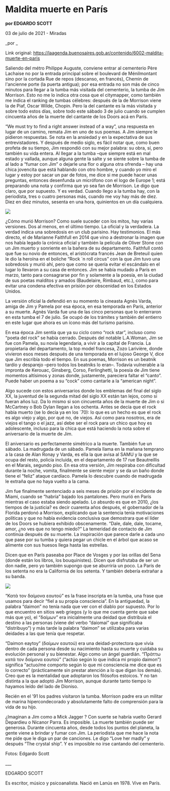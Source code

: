 # Maldita muerte en París

**por EDGARDO SCOTT**

03 de julio de 2021 - Miradas

_por _

Link original: https://laagenda.buenosaires.gob.ar/contenido/6002-maldita-muerte-en-paris



Saliendo del métro Philippe Auguste, conviene entrar al cementerio Père Lachaise no por la entrada principal sobre el boulevard de Ménilmontant sino por la cortada Rue de repos (descanso, en francés), Chemin de l'ancienne porte (la puerta antigua); por esa entrada no son más de cinco minutos para llegar a la tumba más visitada del cementerio, la tumba de Jim Morrison. Esto no me lo indica otra cosa que el citymapper, como también me indica el ranking de tumbas célebres: después de la de Morrison viene la de Piaf, Oscar Wilde, Chopin. Pero la del cantante es la más visitada y sobre todo estos días, sobre todo este sábado 3 de julio cuando se cumplen cincuenta años de la muerte del cantante de los Doors acá en París.




“We must try to find a right answer instead of a way”, una respuesta en lugar de un camino, remata Jim en uno de sus poemas. A Jim siempre le pidieron respuestas. Se nota en la ansiedad y en la expectativa de sus entrevistadores. Y después de medio siglo, es fácil notar que, como buen profeta de su tiempo, Jim respondió con su mejor palabra: su obra, sí, pero también su vida entera. Al llegar a la tumba –que siempre está en mal estado y vallada, aunque alguna gente la salte y se siente sobre la tumba de al lado a “fumar con Jim” o dejarle una flor o alguna otra ofrenda – hay una chica jovencita que está hablando con otro hombre, y cuando yo miro el lugar y estoy por sacar un par de fotos, me dice si me puede hacer unas preguntas, entonces desenfunda un micrófono con el logo de Europe 1; está preparando una nota y confirma que yo sea fan de Morrison. Le digo que claro, que por supuesto. Y es verdad. Cuando llego a la tumba hay, con la periodista, tres o cuatro personas más, cuando me voy hay más de diez. Diez en diez minutos, sesenta en una hora, quinientos en un día cualquiera.




![](https://cdn.feater.me/files/images/54295/dc60e8a7-5df3-4826-9839-41e16ee669c9.jpg)




¿Cómo murió Morrison? Como suele suceder con los mitos, hay varias versiones. Dos al menos, en el último tiempo. La oficial y la verdadera. La verdad indica una sobredosis en un club parisino. Hay testimonios. El más directo, el de Marianne Faithfull en 2014 que vino a destronar la imagen que nos había legado la crónica oficial y también la película de Oliver Stone con un Jim muerto y sonriente en la bañera de su departamento. Faithfull contó que fue su novio de entonces, el aristócrata francés Jean de Breteuil quien le dio la heroína en el boliche “Rock ´n roll circus” con la que Jim tuvo una sobredosis y murió ahí, pero que como se quería evitar el escándalo en el lugar lo llevaron a su casa de entonces. Jim se había mudado a París en marzo, tanto para consagrarse por fin y solamente a la poesía, en la ciudad de sus poetas malditos y amados (Baudelaire, Rimbaud, etc.), como para evitar una condena efectiva en prisión por obscenidad en los Estados Unidos.




La versión oficial la defendió en su momento la cineasta Agnès Varda, amiga de Jim y Pamela por esa época, en esa temporada en París, anterior a su muerte. Agnès Varda fue una de las cinco personas que lo enterraron en esta tumba el 7 de julio. Se ocupó de los trámites y también del entierro en este lugar que ahora es un ícono más del turismo parisino.




En esa época Jim sentía que ya su ciclo como “rock star”, incluso como “poeta del rock” se había cerrado. Después del notable L.A.Woman, Jim se fue con Pamela, su novia legendaria, a vivir a la capital de Francia. La propietaria del departamento, la top model francesa, Zozo Larivière, donde vivieron esos meses después de una temporada en el lujoso George V, dice que Jim escribía todo el tiempo. En sus poemas, Morrison es un beatnik tardío y desparejo –pero todos los beatniks lo eran–. Todavía vulnerable a la impronta de Kerouac, Ginsberg, Corso, Ferlinghetti, la poesía de Jim tiene momentos altísimos y zonas donde, justamente, pareciera faltar el “canto”. Puede haber un poema a su “cock” como cantarle a la “american night”.




Algo sucede con estos aniversarios donde los emblemas del final del siglo XX, la juventud de la segunda mitad del siglo XX están tan lejos, como si fueran años luz. Da lo mismo si son cincuenta años de la muerte de Jim o si McCartney o Bob Dylan llegan a los ochenta. Antes se decía que el rock había muerto (se lo decía ya en los ´70): lo que es un hecho es que el rock es algo viejo y algo, por qué no, de viejos. Así como para nosotros, era de viejos el tango o el jazz, así debe ser el rock para un chico que hoy es adolescente, incluso para la chica que está haciendo la nota sobre el aniversario de la muerte de Jim.




El aniversario es perfectamente simétrico a la muerte. También fue un sábado. La madrugada de un sábado. Pamela llama en la mañana temprano a la casa de Alan Ronay y Varda, es ella la que avisa al SAMU y la que se ocupa del resto, policía incluida, en el departamento de 17 rue Beautreillis en el Marais, segundo piso. En esa otra versión, Jim respiraba con dificultad durante la noche, vomita, finalmente se siente mejor y se da un baño donde tiene el “feliz” ataque cardíaco. Pamela lo descubre cuando de madrugada le extraña que no haya vuelto a la cama.




Jim fue finalmente sentenciado a seis meses de prisión por el incidente de Miami, cuando se “habría” bajado los pantalones. Pero murió en París mientras el caso estaba siendo apelado. Lo absurdo es que en 2010, ¿los tiempos de la justicia? es decir cuarenta años después, el gobernador de la Florida perdonó a Morrison, explicando que la sentencia tenía motivaciones políticas y que no había evidencia conclusiva que demostrara que el líder de los Doors se hubiera exhibido obscenamente. “Dale, dale, dale, tocame, amor, ¿no ves que no tengo miedo?” La temeridad de contacto de Jim continúa después de su muerte. La inspiración que parece darle a cada uno que pase por su tumba y quiera pegar un chicle en el árbol que acaso se alimente con sus huesos llega hasta las estrellas.




Dicen que en París paseaba por Place de Vosges y por las orillas del Sena (donde están los libros, los bouquinistes). Dicen que disfrutaba de ser un don nadie, pero yo también supongo que se aburriría un poco. La París de los setenta no era la California de los setenta. Y también debería extrañar a su banda.




![](https://cdn.feater.me/files/images/54296/d97fe4f6-ecd5-4a5c-913f-e46e4f37cc4c.jpg)




“Κατά τον δαίμονα εαυτού” es la frase inscripta en la tumba, una frase que usamos para decir “fiel a su propia consciencia”. En la antiguedad, la palabra “daimon” no tenía nada que ver con el diablo por supuesto. Por lo que encuentro en sitios web griegos (y lo que me cuenta gente que sabe más que yo), el “δαίμων” era inicialmente una deidad que distribuía el destino a las personas (viene del verbo “daiomai” que significaba “distribuyo”) y más tarde la palabra “daimon” se utilizaba para varias deidades a las que tenía que respetar.




“Daimon eaytoy” (δαίμων εαυτού) era una deidad-protectora que vivía dentro de cada persona desde su nacimiento hasta su muerte y cuidaba su evolución personal y su bienestar. Algo como un ángel guardián. “Πράττω κατά τον δαίμονα εαυτού” (“actúo según lo que indica mi propio daimon”) significa “actuo/me comporto según lo que mi consciencia me dice que es lo correcto” (prácticamente sin prestar atención a lo que digan los demás). Creo que es la mentalidad que adoptaron los filósofos estoicos. Y no tan distinta a la que adoptó Jim Morrison, aunque durante tanto tiempo lo hayamos leído del lado de Dioniso.




Recién en el ’91 los padres visitaron la tumba. Morrison padre era un militar de marina hipercondecorado y absolutamente falto de comprensión para la vida de su hijo.




¿Imaginan a Jim como a Mick Jagger ? Con suerte se habría vuelto Gerard Depardieu o Nicanor Parra. Es imposible. La muerte también puede ser generosa. Durante cincuenta años, desde todos los puntos del planeta, la gente viene a brindar y fumar con Jim. La periodista que me hace la nota me pide que le diga un par de canciones. Le digo “Love her madly” y después “The crystal ship”. Y es imposible no irse cantando del cementerio.




Fotos: Edgardo Scott




\_\_\_




EDGARDO SCOTT




Es escritor, músico y psicoanalista. Nació en Lanús en 1978. Vive en París.



